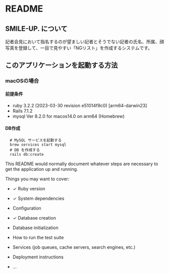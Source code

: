 # README

## SMILE-UP. について

記者会見において指名するのが望ましい記者とそうでない記者の氏名、所属、顔写真を登録して、一目で見やすい「NGリスト」を作成するシステムです。

## このアプリケーションを起動する方法

### macOSの場合

#### 前提条件

- ruby 3.2.2 (2023-03-30 revision e51014f9c0) [arm64-darwin23]
- Rails 7.1.2
- mysql  Ver 8.2.0 for macos14.0 on arm64 (Homebrew)

#### DB作成

``` shell
  # MySQL サービスを起動する
  brew services start mysql
  # DB を作成する
  rails db:create
```

This README would normally document whatever steps are necessary to get the
application up and running.

Things you may want to cover:

* ✓ Ruby version

* ✓ System dependencies

* Configuration

* ✓ Database creation

* Database initialization

* How to run the test suite

* Services (job queues, cache servers, search engines, etc.)

* Deployment instructions

* ...
